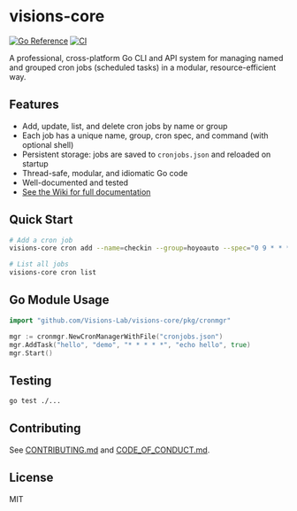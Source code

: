# visions-core

[![Go Reference](https://pkg.go.dev/badge/github.com/Visions-Lab/visions-core/pkg/cronmgr.svg)](https://pkg.go.dev/github.com/Visions-Lab/visions-core/pkg/cronmgr)
[![CI](https://github.com/Visions-Lab/visions-core/actions/workflows/ci.yml/badge.svg)](https://github.com/Visions-Lab/visions-core/actions/workflows/ci.yml)

A professional, cross-platform Go CLI and API system for managing named and grouped cron jobs (scheduled tasks) in a modular, resource-efficient way.

## Features

- Add, update, list, and delete cron jobs by name or group
- Each job has a unique name, group, cron spec, and command (with optional shell)
- Persistent storage: jobs are saved to `cronjobs.json` and reloaded on startup
- Thread-safe, modular, and idiomatic Go code
- Well-documented and tested
- [See the Wiki for full documentation](https://github.com/Visions-Lab/visions-core/wiki)

## Quick Start

```sh
# Add a cron job
visions-core cron add --name=checkin --group=hoyoauto --spec="0 9 * * *" --exec="echo Hello" --shell

# List all jobs
visions-core cron list
```

## Go Module Usage

```go
import "github.com/Visions-Lab/visions-core/pkg/cronmgr"

mgr := cronmgr.NewCronManagerWithFile("cronjobs.json")
mgr.AddTask("hello", "demo", "* * * * *", "echo hello", true)
mgr.Start()
```

## Testing

```sh
go test ./...
```

## Contributing

See [CONTRIBUTING.md](CONTRIBUTING.md) and [CODE_OF_CONDUCT.md](CODE_OF_CONDUCT.md).

## License

MIT
